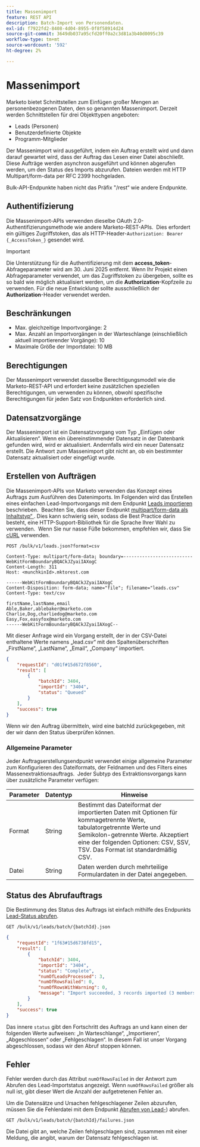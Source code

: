 ```yaml
---
title: Massenimport
feature: REST API
description: Batch-Import von Personendaten.
exl-id: f7922fd2-8408-4d04-8955-0f8f58914d24
source-git-commit: 3649db037a95cfd20ff0a2c3d81a3b40d0095c39
workflow-type: tm+mt
source-wordcount: '592'
ht-degree: 2%

---
```


# Massenimport

Marketo bietet Schnittstellen zum Einfügen großer Mengen an personenbezogenen Daten, den so genannten Massenimport. Derzeit werden Schnittstellen für drei Objekttypen angeboten:

- Leads (Personen)
- Benutzerdefinierte Objekte
- Programm-Mitglieder

Der Massenimport wird ausgeführt, indem ein Auftrag erstellt wird und dann darauf gewartet wird, dass der Auftrag das Lesen einer Datei abschließt. Diese Aufträge werden asynchron ausgeführt und können abgerufen werden, um den Status des Imports abzurufen. Dateien werden mit HTTP Multipart/form-data per RFC 2399 hochgeladen.

Bulk-API-Endpunkte haben nicht das Präfix &quot;/rest“ wie andere Endpunkte.

## Authentifizierung

Die Massenimport-APIs verwenden dieselbe OAuth 2.0-Authentifizierungsmethode wie andere Marketo-REST-APIs.  Dies erfordert ein gültiges Zugriffstoken, das als HTTP-Header-`Authorization: Bearer {_AccessToken_}` gesendet wird.

>[!IMPORTANT]
>
>Die Unterstützung für die Authentifizierung mit dem **access_token**-Abfrageparameter wird am 30. Juni 2025 entfernt. Wenn Ihr Projekt einen Abfrageparameter verwendet, um das Zugriffstoken zu übergeben, sollte es so bald wie möglich aktualisiert werden, um die **Authorization**-Kopfzeile zu verwenden. Für die neue Entwicklung sollte ausschließlich der **Authorization**-Header verwendet werden.

## Beschränkungen

- Max. gleichzeitige Importvorgänge: 2
- Max. Anzahl an Importvorgängen in der Warteschlange (einschließlich aktuell importierender Vorgänge): 10
- Maximale Größe der Importdatei: 10 MB

## Berechtigungen

Der Massenimport verwendet dasselbe Berechtigungsmodell wie die Marketo-REST-API und erfordert keine zusätzlichen speziellen Berechtigungen, um verwenden zu können, obwohl spezifische Berechtigungen für jeden Satz von Endpunkten erforderlich sind.

## Datensatzvorgänge

Der Massenimport ist ein Datensatzvorgang vom Typ „Einfügen oder Aktualisieren“. Wenn ein übereinstimmender Datensatz in der Datenbank gefunden wird, wird er aktualisiert. Andernfalls wird ein neuer Datensatz erstellt. Die Antwort zum Massenimport gibt nicht an, ob ein bestimmter Datensatz aktualisiert oder eingefügt wurde.

## Erstellen von Aufträgen

Die Massenimport-APIs von Marketo verwenden das Konzept eines Auftrags zum Ausführen des Datenimports. Im Folgenden wird das Erstellen eines einfachen Lead-Importvorgangs mit dem Endpunkt [Leads importieren](https://developer.adobe.com/marketo-apis/api/mapi/#tag/Bulk-Import-Leads/operation/importLeadUsingPOST) beschrieben.  Beachten Sie, dass dieser Endpunkt [multipart/form-data als Inhaltstyp“ ](https://www.w3.org/Protocols/rfc1341/7_2_Multipart.html). Dies kann schwierig sein, sodass die Best Practice darin besteht, eine HTTP-Support-Bibliothek für die Sprache Ihrer Wahl zu verwenden.  Wenn Sie nur nasse Füße bekommen, empfehlen wir, dass Sie [cURL](https://curl.se/) verwenden.

```
POST /bulk/v1/leads.json?format=csv
```

```
Content-Type: multipart/form-data; boundary=--------------------------WebKitFormBoundaryBQACkJZyaiIAXogC
Content-Length: 311
Host: <munchkinId>.mktorest.com
```

```
------WebKitFormBoundaryBQACkJZyaiIAXogC
Content-Disposition: form-data; name="file"; filename="leads.csv"
Content-Type: text/csv

firstName,lastName,email
Able,Baker,ablebaker@marketo.com
Charlie,Dog,charliedog@marketo.com
Easy,Fox,easyfox@marketo.com
------WebKitFormBoundaryBQACkJZyaiIAXogC--
```

Mit dieser Anfrage wird ein Vorgang erstellt, der in der CSV-Datei enthaltene Werte namens „lead.csv“ mit den Spaltenüberschriften „FirstName“, „LastName“, „Email“, „Company“ importiert.

```json
{
    "requestId": "d01f#15d672f8560",
    "result": [
        {
            "batchId": 3404,
            "importId": "3404",
            "status": "Queued"
        }
    ],
    "success": true
}
```

Wenn wir den Auftrag übermitteln, wird eine batchId zurückgegeben, mit der wir dann den Status überprüfen können.

### Allgemeine Parameter

Jeder Auftragserstellungsendpunkt verwendet einige allgemeine Parameter zum Konfigurieren des Dateiformats, der Feldnamen und des Filters eines Massenextraktionsauftrags.  Jeder Subtyp des Extraktionsvorgangs kann über zusätzliche Parameter verfügen:

| Parameter | Datentyp | Hinweise |
|---|---|---|
| Format | String | Bestimmt das Dateiformat der importierten Daten mit Optionen für kommagetrennte Werte, tabulatorgetrennte Werte und Semikolon-getrennte Werte. Akzeptiert eine der folgenden Optionen: CSV, SSV, TSV. Das Format ist standardmäßig CSV. |
| Datei | String | Daten werden durch mehrteilige Formulardaten in der Datei angegeben. |

## Status des Abrufauftrags

Die Bestimmung des Status des Auftrags ist einfach mithilfe des Endpunkts [Lead-Status abrufen](https://developer.adobe.com/marketo-apis/api/mapi/#tag/Bulk-Import-Leads/operation/getImportLeadStatusUsingGET).

```
GET /bulk/v1/leads/batch/{batchId}.json
```

```json
{
    "requestId": "1f63#15d6738fd15",
    "result": [
        {
            "batchId": 3404,
            "importId": "3404",
            "status": "Complete",
            "numOfLeadsProcessed": 3,
            "numOfRowsFailed": 0,
            "numOfRowsWithWarning": 0,
            "message": "Import succeeded, 3 records imported (3 members)"
        }
    ],
    "success": true
}
```

Das innere `status` gibt den Fortschritt des Auftrags an und kann einen der folgenden Werte aufweisen: „In Warteschlange“, „Importieren“, „Abgeschlossen“ oder „Fehlgeschlagen“. In diesem Fall ist unser Vorgang abgeschlossen, sodass wir den Abruf stoppen können.

## Fehler

Fehler werden durch das Attribut `numOfRowsFailed` in der Antwort zum Abrufen des Lead-Importstatus angezeigt. Wenn `numOfRowsFailed` größer als null ist, gibt dieser Wert die Anzahl der aufgetretenen Fehler an.

Um die Datensätze und Ursachen fehlgeschlagener Zeilen abzurufen, müssen Sie die Fehlerdatei mit dem Endpunkt [Abrufen von Lead-](https://developer.adobe.com/marketo-apis/api/mapi/#tag/Bulk-Import-Leads/operation/getImportLeadFailuresUsingGET)) abrufen.

```
GET /bulk/v1/leads/batch/{batchId}/failures.json
```

Die Datei gibt an, welche Zeilen fehlgeschlagen sind, zusammen mit einer Meldung, die angibt, warum der Datensatz fehlgeschlagen ist.

